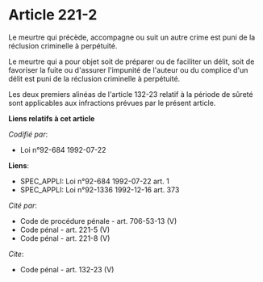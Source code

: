 # Article 221-2

Le meurtre qui précède, accompagne ou suit un autre crime est puni de la réclusion criminelle à perpétuité. 

Le meurtre qui a pour objet soit de préparer ou de faciliter un délit, soit de favoriser la fuite ou d'assurer l'impunité de
l'auteur ou du complice d'un délit est puni de la réclusion criminelle à perpétuité. 

Les deux premiers alinéas de l'article 132-23 relatif à la période de sûreté sont applicables aux infractions prévues par le
présent article.

**Liens relatifs à cet article**

_Codifié par_:

  - Loi n°92-684 1992-07-22

**Liens**:

  - SPEC_APPLI: Loi n°92-684 1992-07-22 art. 1
  - SPEC_APPLI: Loi n°92-1336 1992-12-16 art. 373

_Cité par_:

  - Code de procédure pénale - art. 706-53-13 (V)
  - Code pénal - art. 221-5 (V)
  - Code pénal - art. 221-8 (V)

_Cite_:

  - Code pénal - art. 132-23 (V)
